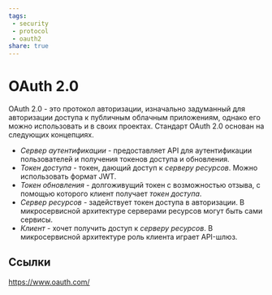 ```yaml
---
tags:
 - security
 - protocol
 - oauth2
share: true
---
```

# OAuth 2.0
OAuth 2.0 - это протокол авторизации, изначально задуманный для авторизации доступа к публичным облачным приложениям, однако его можно использовать и в своих проектах.
Стандарт OAuth 2.0 основан на следующих концепциях.
 - *Сервер аутентификации* - предоставляет API для аутентификации пользователей и получения токенов доступа и обновления.
 - *Токен доступа* - токен, дающий доступ к *серверу ресурсов*. Можно использовать формат JWT.
 - *Токен обновления* - долгоживущий токен с возможностью отзыва, с помощью которого клиент получает *токен доступа*.
 - *Сервер ресурсов* - задействует токен доступа в авторизации. В микросервисной архитектуре серверами ресурсов могут быть сами сервисы.
 - *Клиент* - хочет получить доступ к *серверу ресурсов*. В микросервисной архитектуре роль клиента играет API-шлюз.
## Ссылки
https://www.oauth.com/

